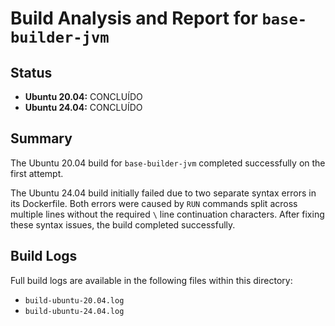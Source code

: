 # Build Analysis and Report for `base-builder-jvm`

## Status

*   **Ubuntu 20.04:** CONCLUÍDO
*   **Ubuntu 24.04:** CONCLUÍDO

## Summary

The Ubuntu 20.04 build for `base-builder-jvm` completed successfully on the first attempt.

The Ubuntu 24.04 build initially failed due to two separate syntax errors in its Dockerfile. Both errors were caused by `RUN` commands split across multiple lines without the required `\` line continuation characters. After fixing these syntax issues, the build completed successfully.

## Build Logs

Full build logs are available in the following files within this directory:
*   `build-ubuntu-20.04.log`
*   `build-ubuntu-24.04.log`
